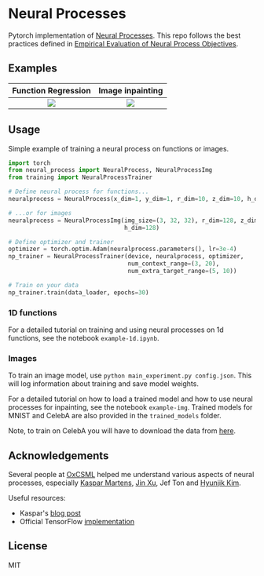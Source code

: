 # Neural Processes

Pytorch implementation of [Neural Processes](https://arxiv.org/abs/1807.01622). This repo follows the
best practices defined in [Empirical Evaluation of Neural Process Objectives](http://bayesiandeeplearning.org/2018/papers/92.pdf).

## Examples

| Function Regression | Image inpainting |
|:---------------------:|:------------------:|
| <img src="https://github.com/EmilienDupont/neural-processes/raw/master/imgs/np_1d.gif"> | <img src="https://github.com/EmilienDupont/neural-processes/raw/master/imgs/celeba.gif"> |

## Usage

Simple example of training a neural process on functions or images.

```python
import torch
from neural_process import NeuralProcess, NeuralProcessImg
from training import NeuralProcessTrainer

# Define neural process for functions...
neuralprocess = NeuralProcess(x_dim=1, y_dim=1, r_dim=10, z_dim=10, h_dim=10)

# ...or for images
neuralprocess = NeuralProcessImg(img_size=(3, 32, 32), r_dim=128, z_dim=128,
                                 h_dim=128)

# Define optimizer and trainer
optimizer = torch.optim.Adam(neuralprocess.parameters(), lr=3e-4)
np_trainer = NeuralProcessTrainer(device, neuralprocess, optimizer,
                                  num_context_range=(3, 20),
                                  num_extra_target_range=(5, 10))

# Train on your data
np_trainer.train(data_loader, epochs=30)
```

### 1D functions

For a detailed tutorial on training and using neural processes on 1d functions, see
the notebook `example-1d.ipynb`.

### Images

To train an image model, use `python main_experiment.py config.json`. This will log information about training and save model weights.

For a detailed tutorial on how to load a trained model and how to use neural processes for inpainting, see the notebook `example-img`. Trained models for MNIST and CelebA are also provided in the `trained_models` folder.

Note, to train on CelebA you will have to download the data from [here](http://mmlab.ie.cuhk.edu.hk/projects/CelebA.html).

## Acknowledgements

Several people at [OxCSML](https://twitter.com/oxcsml) helped me understand various aspects of neural processes, especially [Kaspar Martens](http://csml.stats.ox.ac.uk/people/martens/), [Jin Xu](http://csml.stats.ox.ac.uk/people/xu/), Jef Ton and [Hyunjik Kim](http://csml.stats.ox.ac.uk/people/kim/).

Useful resources:
* Kaspar's [blog post](https://kasparmartens.rbind.io/post/np/)
* Official TensorFlow [implementation](https://github.com/deepmind/neural-processes)

## License

MIT
